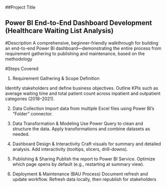 ##Project Title
## Power BI End-to-End Dashboard Development (Healthcare Waiting List Analysis)

#Description
A comprehensive, beginner-friendly walkthrough for building an end-to-end Power BI dashboard—demonstrating the entire process from requirement gathering to publishing and maintenance, based on the methodology 

#Steps Covered
1. Requirement Gathering & Scope Definition

Identify stakeholders and define business objectives.
Outline KPIs such as average waiting time and total patient count across inpatient and outpatient categories (2018–2021).

2. Data Collection
Import data from multiple Excel files using Power BI’s “Folder” connector.

3. Data Transformation & Modeling
Use Power Query to clean and structure the data.
Apply transformations and combine datasets as needed.

4. Dashboard Design & Interactivity
Craft visuals for summary and detailed analysis.
Add interactivity (tooltips, slicers, drill-downs).

5. Publishing & Sharing
Publish the report to Power BI Service.
Optimize which page opens by default (e.g., restarting at summary view).

6. Deployment & Maintenance (BAU Process)
Document refresh and update workflow.
Refresh data locally, then republish for stakeholders


